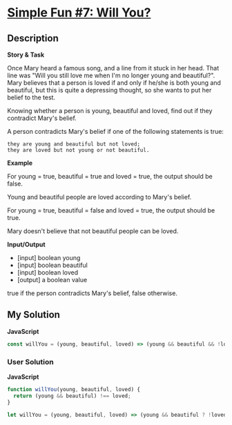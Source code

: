 # [Simple Fun #7: Will You?](https://www.codewars.com/kata/58844a13aa037ff143000072)

## Description

**Story & Task**

Once Mary heard a famous song, and a line from it stuck in her head. That line was "Will you still love me when I'm no longer young and beautiful?". Mary believes that a person is loved if and only if he/she is both young and beautiful, but this is quite a depressing thought, so she wants to put her belief to the test.

Knowing whether a person is young, beautiful and loved, find out if they contradict Mary's belief.

A person contradicts Mary's belief if one of the following statements is true:

```
they are young and beautiful but not loved;
they are loved but not young or not beautiful.
```

**Example**

For young = true, beautiful = true and loved = true, the output should be false.

Young and beautiful people are loved according to Mary's belief.

For young = true, beautiful = false and loved = true, the output should be true.

Mary doesn't believe that not beautiful people can be loved.

**Input/Output**

- [input] boolean young
- [input] boolean beautiful
- [input] boolean loved
- [output] a boolean value

true if the person contradicts Mary's belief, false otherwise.

## My Solution

**JavaScript**

```js
const willYou = (young, beautiful, loved) => (young && beautiful && !loved) || (!(young && beautiful) && loved);
```

### User Solution

**JavaScript**

```js
function willYou(young, beautiful, loved) {
  return (young && beautiful) !== loved;
}
```

```js
let willYou = (young, beautiful, loved) => (young && beautiful ? !loved : loved);
```
